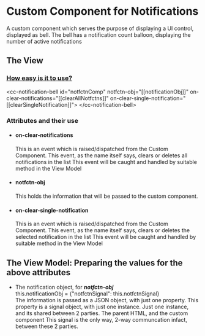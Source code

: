 # Custom Component for Notifications
A custom component which serves the purpose of displaying a UI control, displayed as bell. The bell has a notification count balloon, displaying the number of active notifications

<h2>The View</h2>
<h3><u>How easy is it to use?</u></h3>
      &lt;cc-notification-bell id="notfctnComp" 
        notfctn-obj="[[notificationObj]]" 
        on-clear-notifications="[[clearAllNotfctns]]" 
        on-clear-single-notification="[[clearSingleNotification]]"&gt;
      &lt;/cc-notification-bell&gt;

<h3>Attributes and their use</h3>
      <ul>
      <li><h4>on-clear-notifications</h4>
      This is an event which is raised/dispatched from the Custom Component. 
      This event, as the name itself says, clears or deletes all notifications in the list
      This event will be caught and handled by suitable method in the View Model</li>
      <li> <h4>notfctn-obj</h4>
      This holds the information that will be passed to the custom component. </li>
      <li><h4>on-clear-single-notification</h4>
      This is an event which is raised/dispatched from the Custom Component. 
      This event, as the name itself says, clears or deletes the selected notification in the list
      This event will be caught and handled by suitable method in the View Model</li>
      </ul>
      
         
<h2>The View Model: Preparing the values for the above attributes</h2>
     
  <ul>
      <li>The notification object, for <i><b>notfctn-obj</b></i>
            <div>this.notificationObj = {"notfctnSignal": this.notfctnSignal}</div>
            <div>
                  The information is passed as a JSON object, with just one property.
                  This property is a signal object, with just one instance. 
                  Just one instance, and its shared between 2 parties. The parent HTML, and the custom component
                  This signal is the only way, 2-way communcation infact, between these 2 parties.
            </div>
      </li>
  </ul>
          
